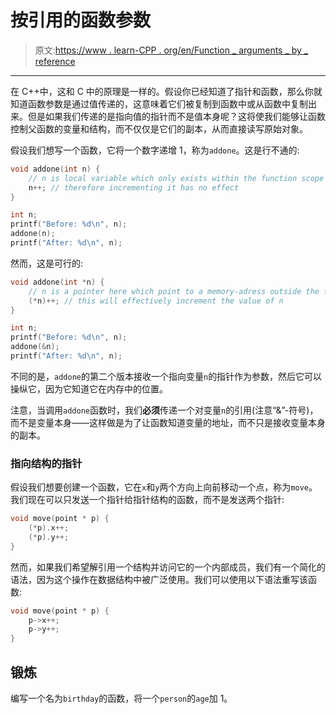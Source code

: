 # 按引用的函数参数

> 原文:[https://www . learn-CPP . org/en/Function _ arguments _ by _ reference](https://www.learn-cpp.org/en/Function_arguments_by_reference)

* * *

在 C++中，这和 C 中的原理是一样的。假设你已经知道了指针和函数，那么你就知道函数参数是通过值传递的，这意味着它们被复制到函数中或从函数中复制出来。但是如果我们传递的是指向值的指针而不是值本身呢？这将使我们能够让函数控制父函数的变量和结构，而不仅仅是它们的副本，从而直接读写原始对象。

假设我们想写一个函数，它将一个数字递增 1，称为`addone`。这是行不通的:

```cpp
void addone(int n) {
    // n is local variable which only exists within the function scope
    n++; // therefore incrementing it has no effect
}

int n;
printf("Before: %d\n", n);
addone(n);
printf("After: %d\n", n); 
```

然而，这是可行的:

```cpp
void addone(int *n) {
    // n is a pointer here which point to a memory-adress outside the function scope
    (*n)++; // this will effectively increment the value of n
}

int n;
printf("Before: %d\n", n);
addone(&n);
printf("After: %d\n", n); 
```

不同的是，`addone`的第二个版本接收一个指向变量`n`的指针作为参数，然后它可以操纵它，因为它知道它在内存中的位置。

注意，当调用`addone`函数时，我们**必须**传递一个对变量`n`的引用(注意“&”-符号)，而不是变量本身——这样做是为了让函数知道变量的地址，而不只是接收变量本身的副本。

### 指向结构的指针

假设我们想要创建一个函数，它在`x`和`y`两个方向上向前移动一个点，称为`move`。我们现在可以只发送一个指针给指针结构的函数，而不是发送两个指针:

```cpp
void move(point * p) {
    (*p).x++;
    (*p).y++;
} 
```

然而，如果我们希望解引用一个结构并访问它的一个内部成员，我们有一个简化的语法，因为这个操作在数据结构中被广泛使用。我们可以使用以下语法重写该函数:

```cpp
void move(point * p) {
    p->x++;
    p->y++;
} 
```

## 锻炼

编写一个名为`birthday`的函数，将一个`person`的`age`加 1。